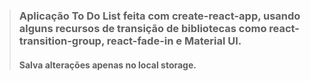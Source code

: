 > ### Aplicação To Do List feita com create-react-app, usando alguns recursos de transição de bibliotecas como react-transition-group, react-fade-in e Material UI.
> #### Salva alterações apenas no local storage.
